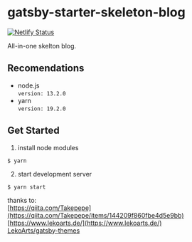 # gatsby-starter-skeleton-blog

[![Netlify Status](https://api.netlify.com/api/v1/badges/e3f95f77-729d-4536-87de-f507758ba7f9/deploy-status)](https://app.netlify.com/sites/gatsby-starter-skeleton-blog/deploys)

All-in-one skelton blog.

## Recomendations

- node.js  
   `version: 13.2.0`
- yarn  
   `version: 19.2.0`

## Get Started

1. install node modules

```
$ yarn
```

2. start development server

```
$ yarn start
```

thanks to:  
[https://qiita.com/Takepepe](https://qiita.com/Takepepe/items/144209f860fbe4d5e9bb)  
[https://www.lekoarts.de/](https://www.lekoarts.de/)  
[LekoArts/gatsby-themes](https://github.com/LekoArts/gatsby-themes)
